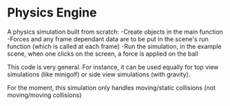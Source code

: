 # Physics Engine

A physics simulation built from scratch:
-Create objects in the main function
-Forces and any frame dependant data are to be put in the scene's run function (which is called at each frame)
-Run the simulation, in the example scene, when one clicks on the screen, a force is applied on the ball

This code is very general. For instance, it can be used equally for top view simulations (like minigolf) or side view simulations (with gravity).

For the moment, this simulation only handles moving/static collisions (not moving/moving collisions)

